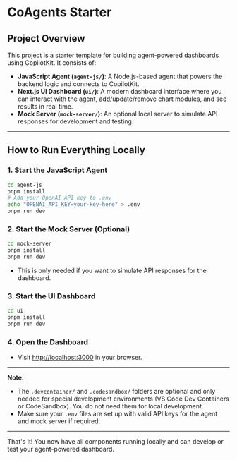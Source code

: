 # CoAgents Starter

## Project Overview

This project is a starter template for building agent-powered dashboards using CopilotKit. It consists of:

- **JavaScript Agent (`agent-js/`)**: A Node.js-based agent that powers the backend logic and connects to CopilotKit.
- **Next.js UI Dashboard (`ui/`)**: A modern dashboard interface where you can interact with the agent, add/update/remove chart modules, and see results in real time.
- **Mock Server (`mock-server/`)**: An optional local server to simulate API responses for development and testing.

---

## How to Run Everything Locally

### 1. Start the JavaScript Agent

```sh
cd agent-js
pnpm install
# Add your OpenAI API key to .env
echo "OPENAI_API_KEY=your-key-here" > .env
pnpm run dev
```

### 2. Start the Mock Server (Optional)

```sh
cd mock-server
pnpm install
pnpm run dev
```

- This is only needed if you want to simulate API responses for the dashboard.

### 3. Start the UI Dashboard

```sh
cd ui
pnpm install
pnpm run dev
```

### 4. Open the Dashboard

- Visit [http://localhost:3000](http://localhost:3000) in your browser.

---

**Note:**

- The `.devcontainer/` and `.codesandbox/` folders are optional and only needed for special development environments (VS Code Dev Containers or CodeSandbox). You do not need them for local development.
- Make sure your `.env` files are set up with valid API keys for the agent and mock server if required.

---

That's it! You now have all components running locally and can develop or test your agent-powered dashboard.
